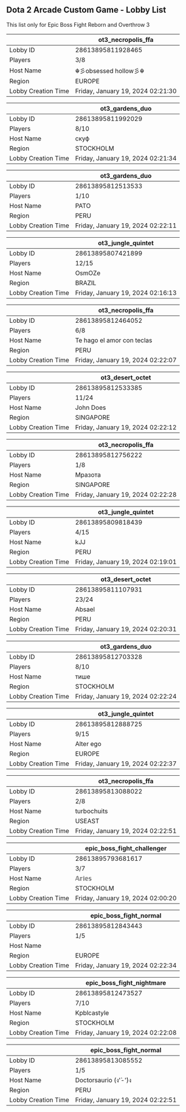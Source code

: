 ## Dota 2 Arcade Custom Game - Lobby List

This list only for Epic Boss Fight Reborn and Overthrow 3

|  | ot3_necropolis_ffa |
| ------ | ------ |
| Lobby ID | 28613895811928465 |
| Players | 3/8 |
| Host Name | ☬彡obsessed hollow彡☬ |
| Region | EUROPE |
| Lobby Creation Time | Friday, January 19, 2024 02:21:30 |


|  | ot3_gardens_duo |
| ------ | ------ |
| Lobby ID | 28613895811992029 |
| Players | 8/10 |
| Host Name | скуф |
| Region | STOCKHOLM |
| Lobby Creation Time | Friday, January 19, 2024 02:21:34 |


|  | ot3_gardens_duo |
| ------ | ------ |
| Lobby ID | 28613895812513533 |
| Players | 1/10 |
| Host Name | PATO |
| Region | PERU |
| Lobby Creation Time | Friday, January 19, 2024 02:22:11 |


|  | ot3_jungle_quintet |
| ------ | ------ |
| Lobby ID | 28613895807421899 |
| Players | 12/15 |
| Host Name | OsmOZe |
| Region | BRAZIL |
| Lobby Creation Time | Friday, January 19, 2024 02:16:13 |


|  | ot3_necropolis_ffa |
| ------ | ------ |
| Lobby ID | 28613895812464052 |
| Players | 6/8 |
| Host Name | Te hago el amor con teclas |
| Region | PERU |
| Lobby Creation Time | Friday, January 19, 2024 02:22:07 |


|  | ot3_desert_octet |
| ------ | ------ |
| Lobby ID | 28613895812533385 |
| Players | 11/24 |
| Host Name | John Does |
| Region | SINGAPORE |
| Lobby Creation Time | Friday, January 19, 2024 02:22:12 |


|  | ot3_necropolis_ffa |
| ------ | ------ |
| Lobby ID | 28613895812756222 |
| Players | 1/8 |
| Host Name | Мразота |
| Region | SINGAPORE |
| Lobby Creation Time | Friday, January 19, 2024 02:22:28 |


|  | ot3_jungle_quintet |
| ------ | ------ |
| Lobby ID | 28613895809818439 |
| Players | 4/15 |
| Host Name | kJJ |
| Region | PERU |
| Lobby Creation Time | Friday, January 19, 2024 02:19:01 |


|  | ot3_desert_octet |
| ------ | ------ |
| Lobby ID | 28613895811107931 |
| Players | 23/24 |
| Host Name | Absael |
| Region | PERU |
| Lobby Creation Time | Friday, January 19, 2024 02:20:31 |


|  | ot3_gardens_duo |
| ------ | ------ |
| Lobby ID | 28613895812703328 |
| Players | 8/10 |
| Host Name | тише |
| Region | STOCKHOLM |
| Lobby Creation Time | Friday, January 19, 2024 02:22:24 |


|  | ot3_jungle_quintet |
| ------ | ------ |
| Lobby ID | 28613895812888725 |
| Players | 9/15 |
| Host Name | Alter ego |
| Region | EUROPE |
| Lobby Creation Time | Friday, January 19, 2024 02:22:37 |


|  | ot3_necropolis_ffa |
| ------ | ------ |
| Lobby ID | 28613895813088022 |
| Players | 2/8 |
| Host Name | turbochuits |
| Region | USEAST |
| Lobby Creation Time | Friday, January 19, 2024 02:22:51 |


|  | epic_boss_fight_challenger |
| ------ | ------ |
| Lobby ID | 28613895793681617 |
| Players | 3/7 |
| Host Name | 𝔸𝕣𝕚𝕖𝕤 |
| Region | STOCKHOLM |
| Lobby Creation Time | Friday, January 19, 2024 02:00:20 |


|  | epic_boss_fight_normal |
| ------ | ------ |
| Lobby ID | 28613895812843443 |
| Players | 1/5 |
| Host Name | <font face="Alyosha"> |
| Region | EUROPE |
| Lobby Creation Time | Friday, January 19, 2024 02:22:34 |


|  | epic_boss_fight_nightmare |
| ------ | ------ |
| Lobby ID | 28613895812473527 |
| Players | 7/10 |
| Host Name | Kpblcastyle |
| Region | STOCKHOLM |
| Lobby Creation Time | Friday, January 19, 2024 02:22:08 |


|  | epic_boss_fight_normal |
| ------ | ------ |
| Lobby ID | 28613895813085552 |
| Players | 1/5 |
| Host Name | Doctorsaurio (ง'̀-'́)ง |
| Region | PERU |
| Lobby Creation Time | Friday, January 19, 2024 02:22:51 |


